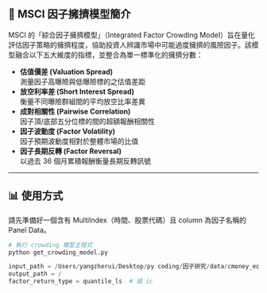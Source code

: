 ## 🧠 MSCI 因子擁擠模型簡介

MSCI 的「綜合因子擁擠模型」（Integrated Factor Crowding Model）旨在量化評估因子策略的擁擠程度，協助投資人辨識市場中可能過度擁擠的風險因子。該模型融合以下五大維度的指標，並整合為單一標準化的擁擠分數：

- **估值價差 (Valuation Spread)**  
  測量因子高曝險與低曝險標的之估值差距  
- **放空利率差 (Short Interest Spread)**  
  衡量不同曝險群組間的平均放空比率差異  
- **成對相關性 (Pairwise Correlation)**  
  因子頂/底部五分位標的間的超額報酬相關性  
- **因子波動度 (Factor Volatility)**  
  因子預期波動度相對於整體市場的比值  
- **因子長期反轉 (Factor Reversal)**  
  以過去 36 個月累積報酬衡量長期反轉訊號

---

## 📊 使用方式

請先準備好一個含有 MultiIndex（時間、股票代碼）且 column 為因子名稱的 Panel Data。

```python
# 執行 crowding 模型主程式
python get_crowding_model.py

input_path = /Users/yangzherui/Desktop/py coding/因子研究/data/cmoney_eqlw_twse.pkl
output_path = /
factor_return_type = quantile_ls  # 或 ic
